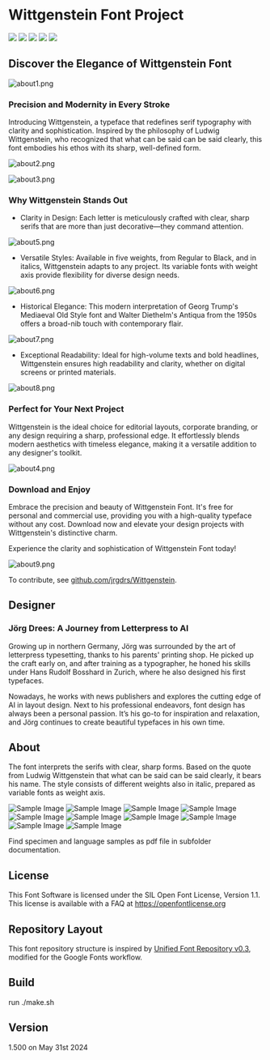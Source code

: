 # Wittgenstein Font Project

[![][Fontbakery]](https://jrgdrs.github.io/Wittgenstein/fontbakery/fontbakery-report.html)
[![][Universal]](https://jrgdrs.github.io/Wittgenstein/fontbakery/fontbakery-report.html)
[![][GF Profile]](https://jrgdrs.github.io/Wittgenstein/fontbakery/fontbakery-report.html)
[![][Outline Correctness]](https://jrgdrs.github.io/Wittgenstein/fontbakery/fontbakery-report.html)
[![][Shaping]](https://jrgdrs.github.io/Wittgenstein/fontbakery/fontbakery-report.html)

[Fontbakery]: https://img.shields.io/endpoint?url=https%3A%2F%2Fraw.githubusercontent.com%2Fjrgdrs%2FWittgenstein%2Fgh-pages%2Fbadges%2Foverall.json
[GF Profile]: https://img.shields.io/endpoint?url=https%3A%2F%2Fraw.githubusercontent.com%2Fjrgdrs%2FWittgenstein%2Fgh-pages%2Fbadges%2FGoogleFonts.json
[Outline Correctness]: https://img.shields.io/endpoint?url=https%3A%2F%2Fraw.githubusercontent.com%2Fjrgdrs%2FWittgenstein%2Fgh-pages%2Fbadges%2FOutlineCorrectnessChecks.json
[Shaping]: https://img.shields.io/endpoint?url=https%3A%2F%2Fraw.githubusercontent.com%2Fjrgdrs%2FWittgenstein%2Fgh-pages%2Fbadges%2FShapingChecks.json
[Universal]: https://img.shields.io/endpoint?url=https%3A%2F%2Fraw.githubusercontent.com%2Fjrgdrs%2FWittgenstein%2Fgh-pages%2Fbadges%2FUniversal.json


## Discover the Elegance of Wittgenstein Font

![about1.png](https://res.craft.do/user/full/ce92c3bc-bf1f-2f0e-e611-560f02f61cc0/doc/644A6241-BDA2-4112-B0EC-F9C213FB647C/780135B8-B07E-4F61-8491-6E1ED7645908_2/M2yVy4i6gNPQHyByhlshGQdxpot30qiwbF1o0Wqk2ZMz/about1.png)

### Precision and Modernity in Every Stroke

Introducing Wittgenstein, a typeface that redefines serif typography with clarity and sophistication. Inspired by the philosophy of Ludwig Wittgenstein, who recognized that what can be said can be said clearly, this font embodies his ethos with its sharp, well-defined form.

![about2.png](https://res.craft.do/user/full/ce92c3bc-bf1f-2f0e-e611-560f02f61cc0/doc/644A6241-BDA2-4112-B0EC-F9C213FB647C/3C02DECB-B3A8-4D80-B26C-E9AE022AC47F_2/hW4MW4SPEBxRMcWN9e03tKWhnRREjtTOtyQAh9dC2jwz/about2.png)

![about3.png](https://res.craft.do/user/full/ce92c3bc-bf1f-2f0e-e611-560f02f61cc0/doc/644A6241-BDA2-4112-B0EC-F9C213FB647C/1D1B445F-3CA8-46F2-9002-882E252FCBB5_2/0SAMlLm3IQaYpMoKyx3zo3ZPyT9WF2rN9VqdbNUUjA8z/about3.png)

### Why Wittgenstein Stands Out

- Clarity in Design: Each letter is meticulously crafted with clear, sharp serifs that are more than just decorative—they command attention.

![about5.png](https://res.craft.do/user/full/ce92c3bc-bf1f-2f0e-e611-560f02f61cc0/doc/644A6241-BDA2-4112-B0EC-F9C213FB647C/B52BAF03-7A79-450E-A033-993ABB54FC49_2/9FYGdc8zsVGbuR1OaFBExRvKpcYqWSSWxT6IzTjplpsz/about5.png)

- Versatile Styles: Available in five weights, from Regular to Black, and in italics, Wittgenstein adapts to any project. Its variable fonts with weight axis provide flexibility for diverse design needs.

![about6.png](https://res.craft.do/user/full/ce92c3bc-bf1f-2f0e-e611-560f02f61cc0/doc/644A6241-BDA2-4112-B0EC-F9C213FB647C/2AA0345E-DE0C-4F37-B564-D4F01CE07362_2/7P0icGw5WnIiL6Cn1NXEvXx8h3E4cDjfHhuHDmQvNcsz/about6.png)

- Historical Elegance: This modern interpretation of Georg Trump's Mediaeval Old Style font and Walter Diethelm's Antiqua from the 1950s offers a broad-nib touch with contemporary flair.

![about7.png](https://res.craft.do/user/full/ce92c3bc-bf1f-2f0e-e611-560f02f61cc0/doc/644A6241-BDA2-4112-B0EC-F9C213FB647C/7CBB5A67-44A3-4151-AD12-1E283EA88B76_2/LoOYe0l1kxtffNXjWF6jxrkC9Qp4PNSlCjtb4RHyKRgz/about7.png)

- Exceptional Readability: Ideal for high-volume texts and bold headlines, Wittgenstein ensures high readability and clarity, whether on digital screens or printed materials.

![about8.png](https://res.craft.do/user/full/ce92c3bc-bf1f-2f0e-e611-560f02f61cc0/doc/644A6241-BDA2-4112-B0EC-F9C213FB647C/6007087C-3E0C-4E99-B598-A9CF76E12809_2/t2YAxBPX1wrz3M7llTVNOTOvA3Hx67Pmqbx5JSLaMO8z/about8.png)

### Perfect for Your Next Project

Wittgenstein is the ideal choice for editorial layouts, corporate branding, or any design requiring a sharp, professional edge. It effortlessly blends modern aesthetics with timeless elegance, making it a versatile addition to any designer's toolkit.

![about4.png](https://res.craft.do/user/full/ce92c3bc-bf1f-2f0e-e611-560f02f61cc0/doc/644A6241-BDA2-4112-B0EC-F9C213FB647C/2A76883A-0B29-428C-80D4-F3CD315D9B8D_2/galRVBomHuBek2AcDQH33RWZPY8hXb0eSibo9nspmy8z/about4.png)

### Download and Enjoy

Embrace the precision and beauty of Wittgenstein Font. It's free for personal and commercial use, providing you with a high-quality typeface without any cost. Download now and elevate your design projects with Wittgenstein's distinctive charm.

Experience the clarity and sophistication of Wittgenstein Font today!

![about9.png](https://res.craft.do/user/full/ce92c3bc-bf1f-2f0e-e611-560f02f61cc0/doc/644A6241-BDA2-4112-B0EC-F9C213FB647C/664D9705-572E-4AC7-A6F3-8EE173A70F1B_2/zYRP8ISUQHR23FEpa3LbZI3lkPn12ps9C76Gysu2sBgz/about9.png)

To contribute, see [github.com/jrgdrs/Wittgenstein](http://github.com/jrgdrs/Wittgenstein).

## Designer

### Jörg Drees: A Journey from Letterpress to AI

Growing up in northern Germany, Jörg was surrounded by the art of letterpress typesetting, thanks to his parents' printing shop. He picked up the craft early on, and after training as a typographer, he honed his skills under Hans Rudolf Bosshard in Zurich, where he also designed his first typefaces.

Nowadays, he works with news publishers and explores the cutting edge of AI in layout design. Next to his professional endeavors, font design has always been a personal passion. It’s his go-to for inspiration and relaxation, and Jörg continues to create beautiful typefaces in his own time.

## About

The font interprets the serifs with clear, sharp forms. Based on the quote from Ludwig Wittgenstein that what can be said can be said clearly, it bears his name. The style consists of different weights also in italic, prepared as variable fonts as weight axis.

![Sample Image](documentation/image-Regular.png)
![Sample Image](documentation/image-Italic.png)
![Sample Image](documentation/image-SemiBold.png)
![Sample Image](documentation/image-SemiBoldItalic.png)
![Sample Image](documentation/image-Bold.png)
![Sample Image](documentation/image-BoldItalic.png)
![Sample Image](documentation/image-ExtraBold.png)
![Sample Image](documentation/image-ExtraBoldItalic.png)
![Sample Image](documentation/image-Black.png)
![Sample Image](documentation/image-BlackItalic.png)

Find specimen and language samples as pdf file in subfolder documentation.

## License

This Font Software is licensed under the SIL Open Font License, Version 1.1.
This license is available with a FAQ at
https://openfontlicense.org


## Repository Layout

This font repository structure is inspired by [Unified Font Repository v0.3](https://github.com/unified-font-repository/Unified-Font-Repository), modified for the Google Fonts workflow.


## Build

run ./make.sh


## Version

1.500 on May 31st 2024
